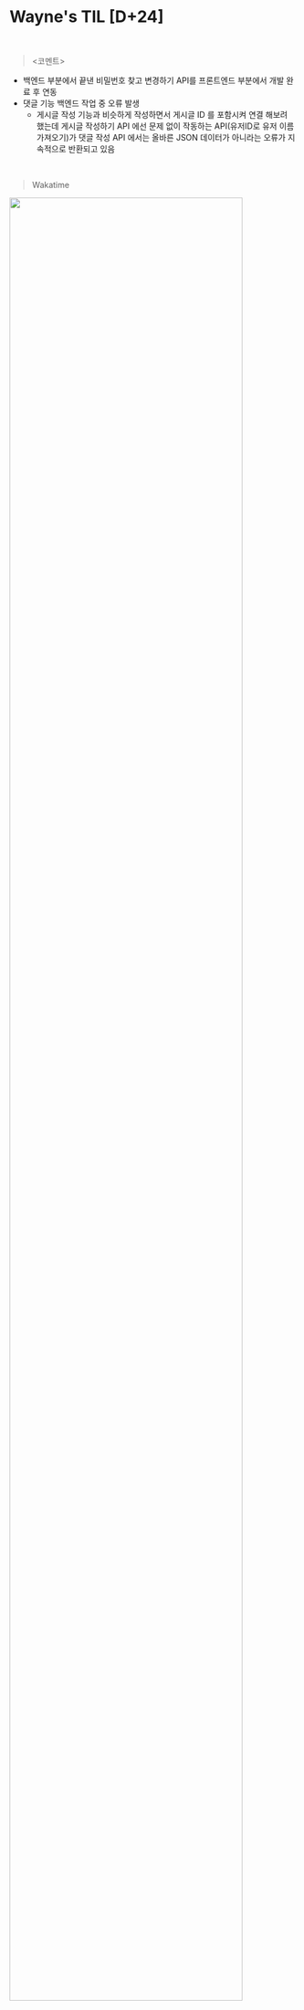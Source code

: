 Wayne's TIL [D+24]
===

<br>

><코멘트>

- 백엔드 부분에서 끝낸 비밀번호 찾고 변경하기 API를 프론트엔드 부분에서 개발 완료 후 연동
- 댓글 기능 백엔드 작업 중 오류 발생
  - 게시글 작성 기능과 비슷하게 작성하면서 게시글 ID 를 포함시켜 연결 해보려 했는데 게시글 작성하기 API 에선 문제 없이 작동하는 API(유저ID로 유저 이름 가져오기)가 댓글 작성 API 에서는 올바른 JSON 데이터가 아니라는 오류가 지속적으로 반환되고 있음

<br>

>Wakatime

<img src="https://github.com/RyeinKim/TIL/assets/25819095/88952e79-54c5-4f50-9d67-573d92c7459d" width="90%">